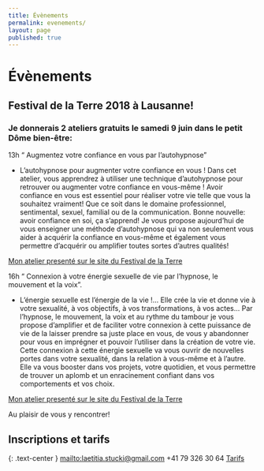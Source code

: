 ```yaml
---
title: Évènements
permalink: evenements/
layout: page
published: true
---
```


# Évènements

## Festival de la Terre 2018 à Lausanne!

### Je donnerais 2 ateliers gratuits le samedi 9 juin dans le petit Dôme bien-être:

13h “ Augmentez votre confiance en vous par l’autohypnose” 
 
- L’autohypnose pour augmenter votre confiance en vous ! Dans cet atelier, vous apprendrez à utiliser une technique d’autohypnose pour retrouver ou augmenter votre confiance en vous-même !
Avoir confiance en vous est essentiel pour réaliser votre vie telle que vous la souhaitez vraiment! Que ce soit dans le domaine professionnel, sentimental, sexuel, familial ou de la communication.
Bonne nouvelle: avoir confiance en soi, ça s’apprend! Je vous propose aujourd’hui de vous enseigner une méthode d’autohypnose qui va non seulement vous aider à acquérir la confiance en vous-même et également vous permettre d’acquérir ou amplifier toutes sortes d’autres qualités!

[Mon atelier presenté sur le site du Festival de la Terre](http://www.festivaldelaterre.ch/portfolio-item/augmentez-votre-confiance-en-vous-par-lauto-hypnose/) 
 
16h “ Connexion à votre énergie sexuelle de vie par l’hypnose, le mouvement et la voix”. 

- L’énergie sexuelle est l’énergie de la vie !... Elle crée la vie et donne vie à votre sexualité, à vos objectifs, à vos transformations, à vos actes...
Par l’hypnose, le mouvement, la voix et au rythme du tambour je vous propose d’amplifier et de faciliter votre connexion à cette puissance de vie de la laisser prendre sa juste place en vous, de vous y abandonner pour vous en imprégner et pouvoir l’utiliser dans la création de votre vie.
Cette connexion à cette énergie sexuelle va vous ouvrir de nouvelles portes dans votre sexualité, dans la relation à vous-même et à l’autre. Elle va vous booster dans vos projets, votre quotidien, et vous permettre de trouver un aplomb et un enracinement confiant dans vos comportements et vos choix.

[Mon atelier presenté sur le site du Festival de la Terre](http://www.festivaldelaterre.ch/portfolio-item/connexion-a-votre-energie-sexuelle-par-lautohypnose/)

Au plaisir de vous y rencontrer!


<!--
# Les Ateliers collectifs !

{: .mise-en-evidence-1 }
Accomplissement personnel 
<i class="fa fa-envira" aria-hidden="true"></i> 
Épanouissement sexuel féminin 
<i class="fa fa-envira" aria-hidden="true"></i> 
Hypnochamanisme reconnexion à votre puissance vitale originelle 
<i class="fa fa-envira" aria-hidden="true"></i> 
Communiquer avec efficacité

<br/>

Tout au long de l’année 2018, je vous propose des ateliers de 19h30 à 21h30 environ sur inscription à la Vallée de Joux et à Lausanne ! 

Quatre thèmes répartis sur trois ateliers chacun :

### Accomplissement personnel

Ces ateliers vous apporteront les outils essentiels pour réaliser vos objectifs, augmenter votre confiance en vous et maîtriser les bases de l’autohypnose! Vous allez acquérir de nombreux outils d'autohypnose, de PNL, de préparation mentale que vous pourrez utiliser dans la réalisation de ce qui vous tient vraiment à cœur. Il n'est pas obligatoire de suivre les 3 ateliers, cependant ces 3 ateliers sont complémentaires et à eux 3 ils vous offriront une base solide pour votre accomplissement personnel.

<br/>

- <b>3 clefs essentielles pour atteindre vos objectifs</b>
Vallée de Joux 11.01.2018 / Lausanne 18.01.2018
- <b>Augmentez votre confiance en vous</b>
Vallée de Joux 08.02.2018 / Lausanne 15.02.2018
- <b>Apprenez l’autohypnose</b>
Vallée de Joux 08.03.2018 / Lausanne 15.03.2018


### Épanouissement sexuel féminin 


Ces ateliers, tous différents et réservé aux femmes, vont crescendo dans l’approche de votre épanouissement sexuel, vous apporteront les outils essentiels à l’épanouissement de votre sexualité dans la relation avec votre conjoint-e-s et avec vous-même ! Ces ateliers seront parsemés de danse, d’hypnose et d’autohypnose, du rythme du tambour, de rituels et de structures tantriques pour apporter une nouvelle dimension à votre sexualité !

<br/>

- <b>Épanouissement sexuel féminin 1</b>
Vallée de Joux 12.04.2018 / Lausanne 19.04.2018
- <b>Épanouissement sexuel féminin 2</b>
Vallée de Joux 10.05.2018 / Lausanne 17.05.2018
- <b>Épanouissement sexuel féminin 3</b>
Vallée de Joux 14.06.2018 / Lausanne 21.06.2018


### Hypnochamanisme reconnexion à votre puissance vitale originelle


Ces ateliers, tous différents et allants crescendo dans l’approche de votre puissance originelle, vous amèneront à reconnecter votre puissance de vie ! Ces ateliers seront composé de danse, d’hypnose et autohypnose, du rythme du tambour, de rituels et de structures tantriques de reconnexion à votre énergie vitale. Même si ces ateliers n’ont aucune visée sexuelle, ils vous seront d’un grand soutien sexuellement ainsi que dans votre vie quotidienne.

<br/>

- <b>Hypnochamanisme 1</b>
Vallée de Joux 12.07.2018 / Lausanne 19.07.2018
- <b>Hypnochamanisme 2</b>
Vallée de Joux 09.08.2018 / Lausanne 16.08.2018
- <b>Hypnochamanisme 3</b>
Vallée de Joux 13.09.2018 / Lausanne 20.09.2018


### Communiquer avec efficacité 


Ces ateliers, tous différents vous apporterons les clefs et les outils essentiels pour acquérir de l'aisance et une communication plus efficace dans tout les domaines de votre vie ! En apprenant ces techniques de communication, d’hypnose, d’autohypnose, de PNL, de préparation mentale, et par le biais de divers exercices, vous allez acquérir une base solide pour une communication réussie et bienveillante!

<br/>

- <b>Communication 1</b>
Vallée de Joux 11.10.2018 / Lausanne 18.10.2018
- <b>Communication 2</b>
Vallée de Joux 15.11.2018 /  Lausanne 22.11.2018
- <b>Communication 3</b>
Vallée de Joux 06.12.2018 / Lausanne 13.12.2018

*Les lieux de rencontre vous seront communiqués lors de l’inscription

![Atelier collectif avec Laetitia Stucki](../images/hypnochamanisme.JPG)
-->

<!--
### 2 ateliers gratuits hypnose et tambour chamanique au Festival de la Terre!

*L’hypnose et le tambour chamanique pour une reconnexion à votre puissance de Vie et à votre vrais grand vous d'origine !... Car votre accomplissement personnel naît de votre puissance intérieure !*

Retrouvez-moi au festival de la Terre le samedi 10 juin pour 2 séances d'hypnose accompagnée du rythme du tambour chamanique!

- Hypnose et Tambour : Reconnexion à votre "vrais grand vous d’origine" à 13h au Dôme 2 

- Hypnose et Tambour : Reconnexion à votre "puissance de Vie" à 16h au Dôme 2

[![Affiche Festival de la Terre 2017][1]][2]

[1]: ../images/affiche-festi-terre.jpg
[2]: http://www.festivaldelaterre.ch/





**En attendant les évènements à venir, je vous propose mes nouveaux ateliers privés et semi-privés !**

{% include ateliers.liquid %}




-->

<!--

Ceci est un commentaire HTML. Rien de ce qui est noté ici n’apparaîtra !!!

-->

## Inscriptions et tarifs

{: .text-center }
<mailto:laetitia.stucki@gmail.com>
<i class="fa fa-mobile"></i> +41 79 326 30 64
[Tarifs](http://laetitia-stucki.ch/tarifs/)